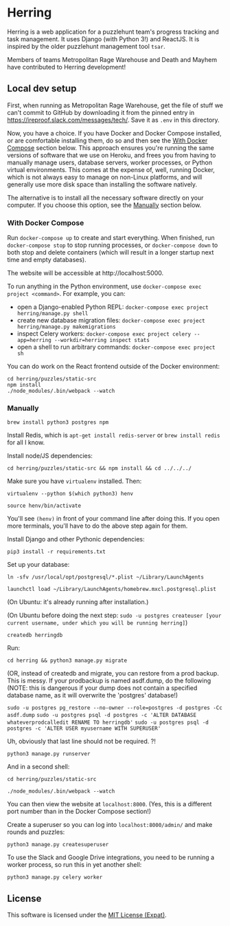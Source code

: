 # Herring 

Herring is a web application for a puzzlehunt team's progress tracking and task management. It uses Django (with Python 3!) and ReactJS. It is inspired by the older puzzlehunt management tool `tsar`. 

Members of teams Metropolitan Rage Warehouse and Death and Mayhem have contributed to Herring development!

## Local dev setup

First, when running as Metropolitan Rage Warehouse, get the file of stuff we can't commit to GitHub by downloading it from the pinned entry in https://ireproof.slack.com/messages/tech/. Save it as `.env` in this directory.

Now, you have a choice. If you have Docker and Docker Compose installed, or are comfortable installing them, do so and then see the [With Docker Compose](#user-content-with-docker-compose) section below. This approach ensures you're running the same versions of software that we use on Heroku, and frees you from having to manually manage users, database servers, worker processes, or Python virtual environments. This comes at the expense of, well, running Docker, which is not always easy to manage on non-Linux platforms, and will generally use more disk space than installing the software natively.

The alternative is to install all the necessary software directly on your computer. If you choose this option, see the [Manually](#user-content-manually) section below.

### With Docker Compose

Run `docker-compose up` to create and start everything. When finished, run `docker-compose stop` to stop running processes, or `docker-compose down` to both stop and delete containers (which will result in a longer startup next time and empty databases).

The website will be accessible at http://localhost:5000.

To run anything in the Python environment, use `docker-compose exec project <command>`. For example, you can:
* open a Django-enabled Python REPL: `docker-compose exec project herring/manage.py shell`
* create new database migration files: `docker-compose exec project herring/manage.py makemigrations`
* inspect Celery workers: `docker-compose exec project celery --app=herring --workdir=herring inspect stats`
* open a shell to run arbitrary commands: `docker-compose exec project sh`

You can do work on the React frontend outside of the Docker environment:

```
cd herring/puzzles/static-src
npm install 
./node_modules/.bin/webpack --watch
```

### Manually

`brew install python3 postgres npm`

Install Redis, which is `apt-get install redis-server` or `brew install redis` for all I know.

Install node/JS dependencies:

`cd herring/puzzles/static-src && npm install && cd ../../../`

Make sure you have `virtualenv` installed. Then:

`virtualenv --python $(which python3) henv`

`source henv/bin/activate`

You'll see `(henv)` in front of your command line after doing this. If you open more terminals, you'll have to do the above step again for them.

Install Django and other Pythonic dependencies:

`pip3 install -r requirements.txt`

Set up your database:

`ln -sfv /usr/local/opt/postgresql/*.plist ~/Library/LaunchAgents`

`launchctl load ~/Library/LaunchAgents/homebrew.mxcl.postgresql.plist`

(On Ubuntu: it's already running after installation.)

(On Ubuntu before doing the next step: `sudo -u postgres createuser [your current username, under which you will be running herring]`)

`createdb herringdb`

Run:

`cd herring && python3 manage.py migrate`

(OR, instead of createdb and migrate, you can restore from a prod backup. This is messy. If your prodbackup is named asdf.dump, do the following (NOTE: this is dangerous if your dump does not contain a specified database name, as it will overwrite the 'postgres' database!)

`sudo -u postgres pg_restore --no-owner --role=postgres -d postgres -Cc asdf.dump`
`sudo -u postgres psql -d postgres -c 'ALTER DATABASE whateverprodcalledit RENAME TO herringdb'`
`sudo -u postgres psql -d postgres -c 'ALTER USER myusername WITH SUPERUSER'`

Uh, obviously that last line should not be required. ?!

`python3 manage.py runserver`

And in a second shell:

`cd herring/puzzles/static-src`

`./node_modules/.bin/webpack --watch`

You can then view the website at `localhost:8000`. (Yes, this is a different port number than in the Docker Compose section!)

Create a superuser so you can log into `localhost:8000/admin/` and make rounds and puzzles:

`python3 manage.py createsuperuser`

To use the Slack and Google Drive integrations, you need to be running a worker process, so run this in yet another shell:

`python3 manage.py celery worker`

## License

This software is licensed under the [MIT License (Expat)](https://www.debian.org/legal/licenses/mit).

